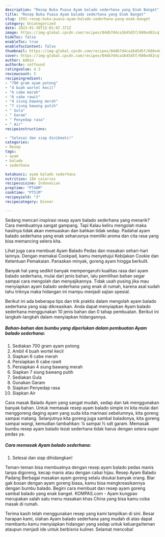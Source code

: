 ```yaml
---
description: "Resep Buka Puasa Ayam balado sederhana yang Enak Banget"
title: "Resep Buka Puasa Ayam balado sederhana yang Enak Banget"
slug: 1591-resep-buka-puasa-ayam-balado-sederhana-yang-enak-banget
category: Uncategorized
date: 2023-01-30T15:01:07.371Z
image: https://img-global.cpcdn.com/recipes/04db7d4ca1645d5f/680x482cq70/ayam-balado-sederhana-foto-resep-utama.jpg
hideToc: false
enableToc: true
enableTocContent: false
thumbnail: https://img-global.cpcdn.com/recipes/04db7d4ca1645d5f/680x482cq70/ayam-balado-sederhana-foto-resep-utama.jpg
cover: https://img-global.cpcdn.com/recipes/04db7d4ca1645d5f/680x482cq70/ayam-balado-sederhana-foto-resep-utama.jpg
author: Admin
authorAv: notfound
ratingvalue: 4.3
reviewcount: 5
recipeingredient:
- "700 gram ayam potong"
- "4 buah wortel kecil"
- "6 cabe merah"
- "6 cabe rawit"
- "4 siung bawang merah"
- "7 siung bawang putih"
- " Gula"
- " Garam"
- " Penyedap rasa"
- " Air"
recipeinstructions:

- "Selesai dan siap dinikmati!"
categories:
- Resep
tags:
- ayam
- balado
- sederhana

katakunci: ayam balado sederhana 
nutrition: 184 calories
recipecuisine: Indonesian
preptime: "PT40M"
cooktime: "PT51M"
recipeyield: "3"
recipecategory: Dinner

---
```



Sedang mencari inspirasi resep ayam balado sederhana yang menarik? Cara membuatnya sangat gampang. Tapi Kalau keliru mengolah maka hasilnya tidak akan memuaskan dan bahkan tidak sedap. Padahal ayam balado sederhana yang enak seharusnya memiliki aroma dan cita rasa yang bisa memancing selera kita.


Lihat juga cara membuat Ayam Balado Pedas dan masakan sehari-hari lainnya. Dengan memakai Cookpad, kamu menyetujui Kebijakan Cookie dan Ketentuan Pemakaian. Panaskan minyak, goreng ayam hingga berkulit.

Banyak hal yang sedikit banyak mempengaruhi kualitas rasa dari ayam balado sederhana, mulai dari jenis bahan, lalu pemilihan bahan segar sampai cara mengolah dan menyajikannya. Tidak usah pusing jika mau menyiapkan ayam balado sederhana yang enak di rumah, karena asal sudah tahu triknya maka hidangan ini mampu menjadi sajian spesial.


Berikut ini ada beberapa tips dan trik praktis dalam mengolah ayam balado sederhana yang siap dikreasikan. Anda dapat menyiapkan Ayam balado sederhana menggunakan 10 jenis bahan dan 0 tahap pembuatan. Berikut ini langkah-langkah dalam menyiapkan hidangannya.

<!--inarticleads1-->

##### Bahan-bahan dan bumbu yang diperlukan dalam pembuatan Ayam balado sederhana:

1. Sediakan 700 gram ayam potong
1. Ambil 4 buah wortel kecil
1. Siapkan 6 cabe merah
1. Persiapkan 6 cabe rawit
1. Persiapkan 4 siung bawang merah
1. Siapkan 7 siung bawang putih
1. Sediakan  Gula
1. Gunakan  Garam
1. Siapkan  Penyedap rasa
1. Siapkan  Air


Cara masak Balado Ayam yang sangat mudah, sedap dan tak menggunakan banyak bahan. Untuk memasak resep ayam balado simple ini kita mulai dari menggoreng daging ayam yang suda kita marinasi sebelumnya, kita goreng sampai matang. Selanjutnya kita goreng juga sambal baladonya, kita goreng sampai wangi, kemudian tambahkan: ¼ sampai ½ sdt garam. Memasak bumbu resep ayam balado lezat sederhana tidak harus dengan selera super pedas ya. 

<!--inarticleads2-->

##### Cara memasak Ayam balado sederhana:


1. Selesai dan siap dihidangkan!

Teman-teman bisa membuatnya dengan resep ayam balado pedas manis tanpa digoreng, kecap manis atau dengan cabai hijau. Resep Ayam Balado Padang Berbagai masakan ayam goreng selalu disukai banyak orang. Biar gak bosan dengan ayam goreng biasa, kamu bisa mengkreasikannya dengan bumbu balado. Begini cara membuat dan resep ayam goreng sambal balado yang enak banget. KOMPAS.com - Ayam kungpao merupakan salah satu menu masakan khas China yang bisa kamu coba masak di rumah. 

Terima kasih telah menggunakan resep yang kami tampilkan di sini. Besar harapan kami, olahan Ayam balado sederhana yang mudah di atas dapat membantu kamu menyiapkan hidangan yang sedap untuk keluarga/teman ataupun menjadi ide untuk berbisnis kuliner. Selamat mencoba!
